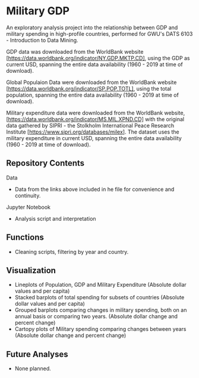 # Military GDP
An exploratory analysis project into the relationship between GDP and military spending in high-profile countries, performed for GWU's DATS 6103 - Introduction to Data Mining.


GDP data was downloaded from the WorldBank website [https://data.worldbank.org/indicator/NY.GDP.MKTP.CD], using the GDP as current USD, spanning the entire data availability (1960 - 2019 at time of download).

Global Populaion Data were downloaded from the WorldBank website [https://data.worldbank.org/indicator/SP.POP.TOTL], using the total population, spanning the entire data availability (1960 - 2019 at time of download).

Military expenditure data were downloaded from the WorldBank website,[https://data.worldbank.org/indicator/MS.MIL.XPND.CD] with the original data gathered by SIPRI -  the Stolkholm International Peace Research Institute [https://www.sipri.org/databases/milex]. The dataset uses the military expenditure in current USD, spanning the entire data availability (1960 - 2019 at time of download).



## Repository Contents

Data
  - Data from the links above included in he file for convenience and continuity.
  
Jupyter Notebook
  - Analysis script and interpretation

## Functions

  - Cleaning scripts, filtering by year and country.

## Visualization

  - Lineplots of Population, GDP and Military Expenditure (Absolute dollar values and per capita)
  - Stacked barplots of total spending for subsets of countries (Absolute dollar values and per capita)
  - Grouped barplots comparing changes in military spending, both on an annual basis or comparing two years. (Absolute dollar change and percent change)
  - Cartopy plots of Military spending comparing changes between years (Absolute dollar change and percent change)


## Future Analyses

 - None planned.
